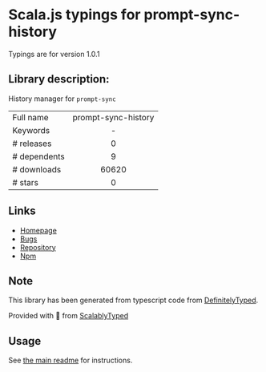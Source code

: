 
# Scala.js typings for prompt-sync-history

Typings are for version 1.0.1

## Library description:
History manager for `prompt-sync`

|                    |                 |
| ------------------ | :-------------: |
| Full name          | prompt-sync-history |
| Keywords           | - |
| # releases         | 0 |
| # dependents       | 9 |
| # downloads        | 60620 |
| # stars            | 0 |

## Links
- [Homepage](https://github.com/davidmarkclements/prompt-sync-history#readme)
- [Bugs](https://github.com/davidmarkclements/prompt-sync-history/issues)
- [Repository](https://github.com/davidmarkclements/prompt-sync-history)
- [Npm](https://www.npmjs.com/package/prompt-sync-history)
    


## Note
This library has been generated from typescript code from [DefinitelyTyped](https://definitelytyped.org).

Provided with :purple_heart: from [ScalablyTyped](https://github.com/oyvindberg/ScalablyTyped)

## Usage
See [the main readme](../../readme.md) for instructions.


